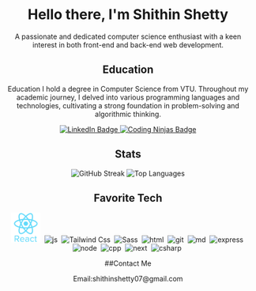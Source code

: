 <div id="header" align="center">
  <h1>Hello there, I'm Shithin Shetty</h1>
  
  <p>A passionate and dedicated computer science enthusiast with a keen interest in both front-end and back-end web development.</p>
  <h2>Education</h2>
  <p>Education
I hold a degree in Computer Science from VTU. Throughout my academic journey, I delved into various programming languages and technologies, cultivating a strong foundation in problem-solving and algorithmic thinking.</p>


<div id="badges">
  <a href="https://www.linkedin.com/in/shithin-shetty/">
    <img src="https://img.shields.io/badge/LinkedIn-blue?style=for-the-badge&logo=linkedin&logoColor=white" alt="LinkedIn Badge"/>
  </a>
  <a href="https://www.codingninjas.com/studio/profile/c0585cac-c288-4438-8b57-7c717d2d7604">
    <img src="https://img.shields.io/badge/coding%20ninjas-DD6620?style=for-the-badge&logo=codingninjas&logoColor=white" alt="Coding Ninjas Badge"/>
  </a>
  
</div>
<div id="stats">
  <h2>Stats</h2>
  <img src="https://streak-stats.demolab.com?user=shithinshetty&theme=transparent&fire=EB5454" alt="GitHub Streak"/>
  <img src="https://github-readme-stats.vercel.app/api/top-langs/?username=shithinshetty&layout=compact&theme=vision-friendly-dark" alt="Top Languages"/>
</div>

## Favorite Tech
<div>
  <img src="https://github.com/devicons/devicon/blob/master/icons/react/react-original-wordmark.svg" title="React" alt="React" width="60" height="60"/>&nbsp;
  <img src="https://cdn.jsdelivr.net/gh/devicons/devicon/icons/javascript/javascript-original.svg" title="Javascript" alt="js" width="60" height="60"/>&nbsp;
  <img src="https://cdn.jsdelivr.net/gh/devicons/devicon/icons/tailwindcss/tailwindcss-original-wordmark.svg" title="Tailwind CSS" alt="Tailwind Css" width="60" height="60"/>&nbsp;
   <img src="https://cdn.jsdelivr.net/gh/devicons/devicon/icons/sass/sass-original.svg" title="Sass" alt="Sass" width="60" height="60"/>&nbsp;
  <img src="https://cdn.jsdelivr.net/gh/devicons/devicon/icons/html5/html5-original-wordmark.svg" title="HTML" alt="html" width="60" height="60"/>&nbsp;
  <img src="https://cdn.jsdelivr.net/gh/devicons/devicon/icons/git/git-original-wordmark.svg"  title="git" alt="git" width="60" height="60"/>&nbsp;
  <img src="https://cdn.jsdelivr.net/gh/devicons/devicon/icons/mongodb/mongodb-original-wordmark.svg"  title="MongoDb" alt="md" width="60" height="60"/>&nbsp;
  <img src="https://cdn.jsdelivr.net/gh/devicons/devicon/icons/express/express-original.svg"  title="express" alt="express" width="60" height="60"/>&nbsp;
  <img src="https://cdn.jsdelivr.net/gh/devicons/devicon/icons/nodejs/nodejs-original.svg"  title="nodejs" alt="node" width="60" height="60"/>&nbsp;
  <img src="https://cdn.jsdelivr.net/gh/devicons/devicon/icons/cplusplus/cplusplus-original.svg"  title="C++" alt="cpp" width="60" height="60"/>&nbsp;
    <img src="https://cdn.jsdelivr.net/gh/devicons/devicon/icons/nextjs/nextjs-original-wordmark.svg"  title="Next JS" alt="next" width="60" height="60"/>&nbsp;
      <img src="https://cdn.jsdelivr.net/gh/devicons/devicon/icons/csharp/csharp-original.svg"  title="C#" alt="csharp" width="60" height="60"/>&nbsp;

    

  
 


  ##Contact Me
<div>
  Email:shithinshetty07@gmail.com
</div>
  </div>
